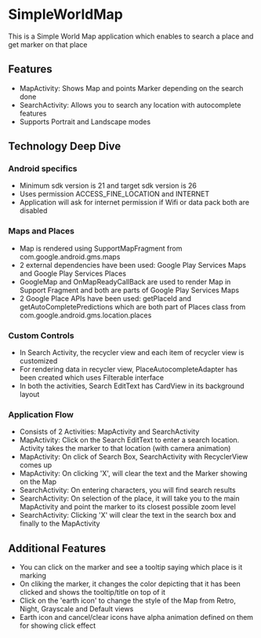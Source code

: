 # SimpleWorldMap
This is a Simple World Map application which enables to search a place and get marker on that place

## Features
- MapActivity: Shows Map and points Marker depending on the search done
- SearchActivity: Allows you to search any location with autocomplete features
- Supports Portrait and Landscape modes

## Technology Deep Dive
### Android specifics
- Minimum sdk version is 21 and target sdk version is 26
- Uses permission ACCESS_FINE_LOCATION and INTERNET
- Application will ask for internet permission if Wifi or data pack both are disabled

### Maps and Places
- Map is rendered using SupportMapFragment from com.google.android.gms.maps
- 2 external dependencies have been used: Google Play Services Maps and Google Play Services Places
- GoogleMap and OnMapReadyCallBack are used to render Map in Support Fragment and both are parts of Google Play Services Maps
- 2 Google Place APIs have been used: getPlaceId and getAutoCompletePredictions which are both part of Places class from com.google.android.gms.location.places

### Custom Controls
- In Search Activity, the recycler view and each item of recycler view is customized 
- For rendering data in recycler view, PlaceAutocompleteAdapter has been created which uses Filterable interface
- In both the activities, Search EditText has CardView in its background layout

### Application Flow
- Consists of 2 Activities: MapActivity and SearchActivity
- MapActivity: Click on the Search EditText to enter a search location. Activity takes the marker to that location (with camera animation)
- MapActivity: On click of Search Box, SearchActivity with RecyclerView comes up
- MapActivity: On clicking 'X', will clear the text and the Marker showing on the Map
- SearchActivity: On entering characters, you will find search results
- SearchActivity: On selection of the place, it will take you to the main MapActivity and point the marker to its closest possible zoom level
- SearchActivity: Clicking 'X' will clear the text in the search box and finally to the MapActivity

## Additional Features
- You can click on the marker and see a tooltip saying which place is it marking
- On cliking the marker, it changes the color depicting that it has been clicked and shows the tooltip/title on top of it
- Click on the 'earth icon' to change the style of the Map from Retro, Night, Grayscale and Default views
- Earth icon and cancel/clear icons have alpha animation defined on them for showing click effect
